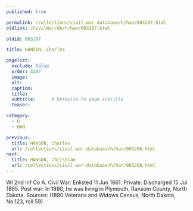 ```yaml
---
published: true

permalink: /collections/civil-war-database/h/han/003207.html
oldlink: /CivilWar/db/h/han/003207.html

oldid: 003207

title: HANSON, Charles

pagelist:
  exclude: false
  order: 3207
  image: 
  alt:
  caption:
  title:
  subtitle:      # Defaults to page subtitle
  teaser:

category: 
  - H 
  - HAN

previous:
  title: HANSON, Charles
  url: /collections/civil-war-database/h/han/003206.html  
next:
  title: HANSON, Christian
  url: /collections/civil-war-database/h/han/003208.html   
---
```

WI 2nd Inf Co A. Civil War: Enlisted 11 Jun 1861. Private. Discharged 15 Jul 1865. Post war: In 1890, he was living in Plymouth, Ransom County, North Dakota. Sources: (1890 Veterans and Widows Census, North Dakota, No.123, roll 59)